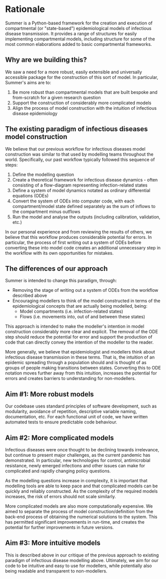 # Rationale

Summer is a Python-based framework for the creation and execution of compartmental (or "state-based") epidemiological models of infectious disease transmission.
It provides a range of structures for easily implementing compartmental models, including structure for some of the most common elaborations added to basic compartmental frameworks.

## Why are we building this?

We saw a need for a more robust, easily extensible and universally accessible package for the construction of this sort of model. In particular, Summer's aims are to:

1. Be more robust than compartmental models that are built bespoke and from-scratch for a given research question
2. Support the construction of considerably more complicated models
3. Align the process of model construction with the intuition of infectious disease epidemiology

## The existing paradigm of infectious diseases model construction

We believe that our previous workflow for infectious diseases model construction was similar to that used by modelling teams throughout the world.
Specifically, our past workflow typically followed this sequence of steps:

1. Define the modelling question
2. Create a theoretical framework for infectious disease dynamics - often consisting of a flow-diagram representing infection-related states
3. Define a system of model dynamics notated as ordinary differential equations (ODEs)
4. Convert the system of ODEs into computer code, with each compartment/model state defined separately as the sum of inflows to the compartment minus outflows
5. Run the model and analyse the outputs (including calibration, validation, etc.)

In our personal experience and from reviewing the results of others, we believe that this workflow produces considerable potential for errors.
In particular, the process of first writing out a system of ODEs before converting these into model code creates an additional unnecessary step in the workflow with its own opportunities for mistakes.

## The differences of our approach

Summer is intended to change this paradigm, through:

- Removing the stage of writing out a system of ODEs from the workflow described above
- Encouraging modellers to think of the model constructed in terms of the epidemiological concepts that are actually being modelled, being:
  - Model compartments (i.e. infection-related states)
  - Flows (i.e. movements into, out of and between these states)

This approach is intended to make the modeller's intention in model construction considerably more clear and explicit.
The removal of the ODE step should reduce the potential for error and support the production of code that can directly convey the intention of the modeller to the reader.

More generally, we believe that epidemiologist and modellers think about infectious disease transmission in these terms.
That is, the intuition of an epidemic spreading through a population should and is thought of as groups of people making transitions between states.
Converting this to ODE notation moves further away from this intuition, increases the potential for errors and creates barriers to understanding for non-modellers.

## Aim #1: More robust models

Our codebase uses standard principles of software development, such as modularity, avoidance of repetition, descriptive variable naming, documentation, etc.
For each functional unit of code, we have written automated tests to ensure predictable code behaviour.

## Aim #2: More complicated models

Infectious diseases were once thought to be declining towards irrelevance, but continue to present major challenges, as the current pandemic has demonstrated.
In particular, new technologies for control, antimicrobial resistance, newly emerged infections and other issues can make for complicated and rapidly changing policy questions.

As the modelling questions increase in complexity, it is important that modelling tools are able to keep pace and that complicated models can be quickly and reliably constructed.
As the complexity of the required models increases, the risk of errors should not scale similarly.

More complicated models are also more computationally expensive.
We aimed to separate the process of model construction/definition from the back-end process of obtaining the numerical solutions to the system.
This has permitted significant improvements in run-time, and creates the potential for further improvements in future versions.

## Aim #3: More intuitive models

This is described above in our critique of the previous approach to existing paradigm of infectious disease modelling above.
Ultimately, we aim for our code to be intuitive and easy to use for modellers, while potentially also being readable and transparent to non-modellers.
